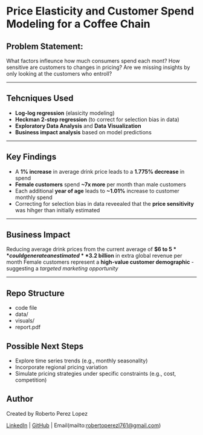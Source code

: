 # Price Elasticity and Customer Spend Modeling for a Coffee Chain

## Problem Statement:
What factors infleunce how much consumers spend each mont? How sensitive are customers to changes in pricing?
Are we missing insights by only looking at the customers who entroll?

---

## Tehcniques Used
- **Log-log regression** (elasicity modeling)
- **Heckman 2-step regression** (to correct for selection bias in data)
- **Exploratory Data Analysis** and **Data Visualization**
- **Business impact analysis** based on model predictions

---

## Key Findings
- A **1% increase** in average drink price leads to a **1.775% decrease** in spend
- **Female customers** spend **~7x more** per month than male customers
- Each additional **year of age** leads to **~1.01%** increase to customer monthly spend
- Correcting for selection bias in data reveealed that the **price sensitivity** was hihger than initially estimated

--- 

## Business Impact
Reducing average drink prices from the current average of **$6 to $5** could generate an estimated **$3.2 billion** in extra global revenue per month
Female customers represent a **high-value customer demographic** - suggesting a *targeted marketing opportunity*

---

## Repo Structure
- code file
- data/
- visuals/
- report.pdf

## Possible Next Steps
- Explore time series trends (e.g., monthly seasonality)
- Incorporate regional pricing variation
- Simulate pricing strategies under specific constraints (e.g., cost, competition)

## Author
Created by Roberto Perez Lopez

[LinkedIn](https://www.linkedin.com/in/roberto-perezl/) | [GitHub](https://github.com/robertoperezl763/) | Email(mailto:robertoperezl761@gmail.com)
